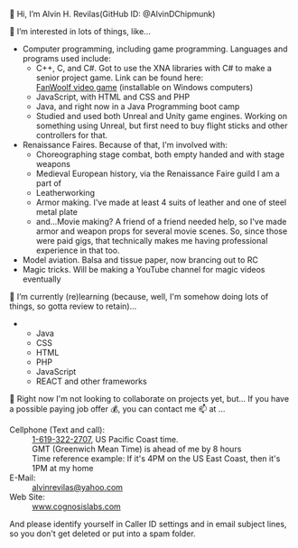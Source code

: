 👋 Hi, I’m Alvin H. Revilas(GitHub ID:  @AlvinDChipmunk)

👀 I’m interested in lots of things, like...
<ul>
  <li>Computer programming, including game programming.  Languages and programs used include:<br />
    <ul>
      <li>C++, C, and C#.  Got to use the XNA libraries with C# to make a senior project game.  Link can be found here:<br />
        <a href="https://github.com/AlvinDChipmunk/FanWoolf">FanWoolf video game</a> (installable on Windows computers)</li>
      <li>JavaScript, with HTML and CSS and PHP</li>
      <li>Java, and right now in a Java Programming boot camp</li>
      <li>Studied and used both Unreal and Unity game engines.  Working on something using Unreal, but first need to buy flight sticks and other controllers for that.</li>
    </ul>
  </li>
  <li>Renaissance Faires.  Because of that, I'm involved with:<br />
    <ul>
      <li>Choreographing stage combat, both empty handed and with stage weapons</li>
      <li>Medieval European history, via the Renaissance Faire guild I am a part of</li>
      <li>Leatherworking</li>
      <li>Armor making.  I've made at least 4 suits of leather and one of steel metal plate</li>
      <li>and...Movie making? A friend of a friend needed help, so I've made armor and weapon props for several movie scenes.  
        So, since those were paid gigs, that technically makes me having professional experience in that too.</li>
    </ul>
  </li>
  <li>Model aviation.  Balsa and tissue paper, now brancing out to RC</li>
  <li>Magic tricks.  Will be making a YouTube channel for magic videos eventually</li>
</ul>

🌱 I’m currently (re)learning (because, well, I'm somehow doing lots of things, so gotta review to retain)...
<ul>
  <li>
    <ul>
      <li>Java</li>
      <li>CSS</li>
      <li>HTML</li>
      <li>PHP</li>
      <li>JavaScript</li>
      <li>REACT and other frameworks</li>
    </ul>
  </li>
</ul>

💞️ Right now I'm not looking to collaborate on projects yet, but...
If you have a possible paying job offer 💰, you can contact me 📫 at ...
<dl>
  <dt>Cellphone (Text and call):</dt>
    <dd><a href="tel:16193222707">1-619-322-2707</a>, US Pacific Coast time.<br />
  GMT (Greenwich Mean Time) is ahead of me by 8 hours<br />
  Time reference example:  If it's 4PM on the US East Coast, then it's 1PM at my home</dd>
  <dt>E-Mail:</dt>
    <dd><a href="mailto:alvinrevilas@yahoo.com?Subject=Email%20from%20GitHub%20portfolio%20website">alvinrevilas@yahoo.com</a></dd>
  <dt>Web Site:</dt>
  <dd><a href="http://www.cognosislabs.com/">www.cognosislabs.com</a></dd>
</dl>
And please identify yourself in Caller ID settings and in email subject lines, so you don't get deleted or put into a spam folder.

<!---
AlvinDChipmunk/AlvinDChipmunk is a ✨ special ✨ repository because its `README.md` (this file) appears on your GitHub profile.
You can click the Preview link to take a look at your changes.
--->
